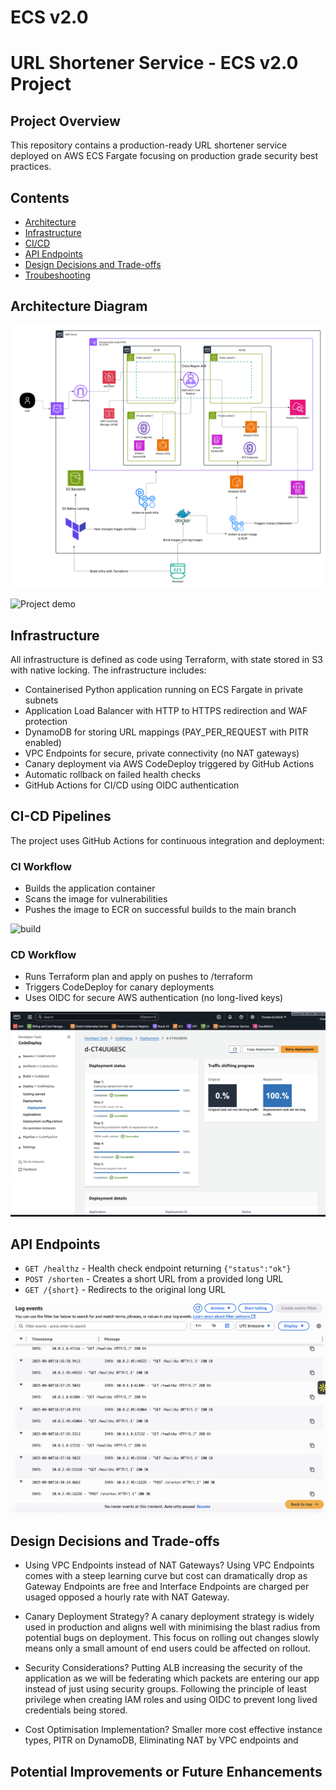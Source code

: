 
# ECS v2.0

# URL Shortener Service - ECS v2.0 Project

## Project Overview

This repository contains a production-ready URL shortener service deployed on AWS ECS Fargate focusing on production grade security best practices.

## Contents

- [Architecture](#Architecture-Diagram)
- [Infrastructure](#Infrastructure)
- [CI/CD](#CI-CD-Pipelines)
- [API Endpoints](#API-Endpoints)
- [Design Decisions and Trade-offs](#Design-Decisions-and-Trade-offs)
- [Troubeshooting](#Troubleshooting)


## Architecture Diagram

![build](./images/ecsv2.png) 

![Project demo](loom.placeholder)

## Infrastructure

All infrastructure is defined as code using Terraform, with state stored in S3 with native locking. The infrastructure includes: 

- Containerised Python application running on ECS Fargate in private subnets
- Application Load Balancer with HTTP to HTTPS redirection and WAF protection
- DynamoDB for storing URL mappings (PAY_PER_REQUEST with PITR enabled)
- VPC Endpoints for secure, private connectivity (no NAT gateways)
- Canary deployment via AWS CodeDeploy triggered by GitHub Actions
- Automatic rollback on failed health checks
- GitHub Actions for CI/CD using OIDC authentication


## CI-CD Pipelines

The project uses GitHub Actions for continuous integration and deployment:

### CI Workflow

- Builds the application container
- Scans the image for vulnerabilities
- Pushes the image to ECR on successful builds to the main branch

![build](./images/build.png)

### CD Workflow

- Runs Terraform plan and apply on pushes to /terraform 
- Triggers CodeDeploy for canary deployments
- Uses OIDC for secure AWS authentication (no long-lived keys)

![codedeploy](./images/codedeploy.png)

## API Endpoints

- `GET /healthz` - Health check endpoint returning `{"status":"ok"}`
- `POST /shorten` - Creates a short URL from a provided long URL
- `GET /{short}` - Redirects to the original long URL

![build](./images/api.png)

## Design Decisions and Trade-offs

- Using VPC Endpoints instead of NAT Gateways?
Using VPC Endpoints comes with a steep learning curve but cost can dramatically drop as Gateway Endpoints are free and Interface Endpoints are charged per usaged opposed a hourly rate with NAT Gateway. 

- Canary Deployment Strategy?
A canary deployment strategy is widely used in production and aligns well with minimising the blast radius from potential bugs on deployment. This focus on rolling out changes slowly means only a small amount of end users could be affected on rollout. 

- Security Considerations?
Putting ALB increasing the security of the application as we will be federating which packets are entering our app instead of just using security groups.
Following the principle of least privilege when creating IAM roles and using OIDC to prevent long lived credentials being stored. 

- Cost Optimisation Implementation?
Smaller more cost effective instance types, PITR on DynamoDB, Eliminating NAT by VPC endpoints and 

## Potential Improvements or Future Enhancements


